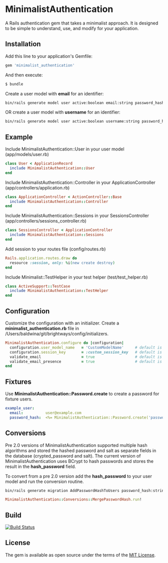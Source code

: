 # MinimalistAuthentication
A Rails authentication gem that takes a minimalist approach. It is designed to be simple to understand, use, and modify for your application.


## Installation
Add this line to your application's Gemfile:

```ruby
gem 'minimalist_authentication'
```

And then execute:
```bash
$ bundle
```

Create a user model with **email** for an identifier:
```bash
bin/rails generate model user active:boolean email:string password_hash:string last_logged_in_at:datetime
```

OR create a user model with **username** for an identifier:
```bash
bin/rails generate model user active:boolean username:string password_hash:string last_logged_in_at:datetime
```


## Example
Include MinimalistAuthentication::User in your user model (app/models/user.rb)
```ruby
class User < ApplicationRecord
  include MinimalistAuthentication::User
end
```

Include MinimalistAuthentication::Controller in your ApplicationController (app/controllers/application.rb)
```ruby
class ApplicationController < ActionController::Base
  include MinimalistAuthentication::Controller
end
```

Include MinimalistAuthentication::Sessions in your SessionsController (app/controllers/sessions_controller.rb)
```ruby
class SessionsController < ApplicationController
  include MinimalistAuthentication::Sessions
end
```

Add session to your routes file (config/routes.rb)
```ruby
Rails.application.routes.draw do
  resource :session, only: %i(new create destroy)
end
```

Include Minimalist::TestHelper in your test helper (test/test_helper.rb)
```ruby
class ActiveSupport::TestCase
  include MinimalistAuthentication::TestHelper
end
```

## Configuration
Customize the configuration with an initializer. Create a **minimalist_authentication.rb** file in /Users/baldwina/git/brightways/config/initializers.
```ruby
MinimalistAuthentication.configure do |configuration|
  configuration.user_model_name   = 'CustomModelName'     # default is '::User'
  configuration.session_key       = :custom_session_key   # default is ':user_id'
  validate_email                  = true                  # default is true
  validate_email_presence         = true                  # default is true
end
```


## Fixtures
Use **MinimalistAuthentication::Password.create** to create a password for
fixture users.
```yaml
example_user:
  email:          user@example.com
  password_hash:  <%= MinimalistAuthentication::Password.create('password') %>
```


## Conversions
Pre 2.0 versions of MinimalistAuthentication supported multiple hash algorithms
and stored the hashed password and salt as separate fields in the database
(crypted_password and salt). The current version of MinimalistAuthentication
uses BCrypt to hash passwords and stores the result in the **hash_password** field.

To convert from a pre 2.0 version add the **hash_password** to your user model
and run the conversion routine.
```bash
bin/rails generate migration AddPasswordHashToUsers password_hash:string
```
```ruby
MinimalistAuthentication::Conversions::MergePasswordHash.run!
```


## Build
[![Build Status](https://travis-ci.org/wwidea/minimalist_authentication.svg?branch=master)](https://travis-ci.org/wwidea/minimalist_authentication)


## License
The gem is available as open source under the terms of the [MIT License](http://opensource.org/licenses/MIT).
